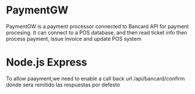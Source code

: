 # PaymentGW

PaymentGW is a payment processor connected to Bancard API for payment procesing. It can connect to a POS database, and then read ticket info then process payment, issue invoice and update POS system


# Node.js Express

To allow paayment,we need to enable a call back url /api/bancard/confirm donde sera remitido las respuestas por defesto 
